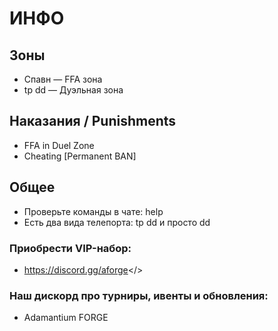 # ИНФО

## Зоны
- Спавн — FFA зона
- tp dd — Дуэльная зона

## Наказания / Punishments
- FFA in Duel Zone
- Cheating [Permanent BAN]

## Общее
- Проверьте команды в чате: help
- Есть два вида телепорта: tp dd и просто dd

### Приобрести VIP-набор: 
- <a id="Перейти в дискорд сообщества">https://discord.gg/aforge</>

### Наш дискорд про турниры, ивенты и обновления:
- Adamantium FORGE
